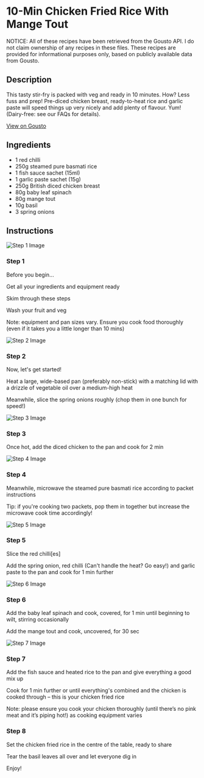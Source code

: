 # 10-Min Chicken Fried Rice With Mange Tout

NOTICE: All of these recipes have been retrieved from the Gousto API. I do not claim ownership of any recipes in these files. These recipes are provided for informational purposes only, based on publicly available data from Gousto.

## Description

This tasty stir-fry is packed with veg and ready in 10 minutes. How? Less fuss and prep! Pre-diced chicken breast, ready-to-heat rice and garlic paste will speed things up very nicely and add plenty of flavour. Yum! (Dairy-free: see our FAQs for details).

[View on Gousto](https://www.gousto.co.uk/recipes/cookbook/10-min-chicken-fried-rice-with-mange-tout)

## Ingredients

- 1 red chilli
- 250g steamed pure basmati rice
- 1 fish sauce sachet (15ml)
- 1 garlic paste sachet (15g)
- 250g British diced chicken breast
- 80g baby leaf spinach
- 80g mange tout
- 10g basil
- 3 spring onions

## Instructions

![Step 1 Image](https://production-media.gousto.co.uk/cms/recipe-step-image/1495.-step-1-x200.jpg)

### Step 1

Before you begin...


Get all your ingredients and equipment ready


Skim through these steps


Wash your fruit and veg


Note: equipment and pan sizes vary. Ensure you cook food thoroughly (even if it takes you a little longer than 10 mins)

![Step 2 Image](https://production-media.gousto.co.uk/cms/recipe-step-image/1495.-step-2-x200.jpg)

### Step 2

Now, let's get started!


Heat a large, wide-based pan (preferably non-stick) with a matching lid with a drizzle of vegetable oil over a medium-high heat 


Meanwhile, slice the spring onions roughly (chop them in one bunch for speed!)

![Step 3 Image](https://production-media.gousto.co.uk/cms/recipe-step-image/1495.-step-3-x200.jpg)

### Step 3

Once hot, add the diced chicken to the pan and cook for 2 min

![Step 4 Image](https://production-media.gousto.co.uk/cms/recipe-step-image/1495.-step-4-x200.jpg)

### Step 4

Meanwhile, microwave the steamed pure basmati rice according to packet instructions


Tip: if you're cooking two packets, pop them in together but increase the microwave cook time accordingly!

![Step 5 Image](https://production-media.gousto.co.uk/cms/recipe-step-image/1495.-step-5-x200.jpg)

### Step 5

Slice the red chilli<span class="text-danger">[es]</span>


Add the spring onion, red chilli (Can't handle the heat? Go easy!) and garlic paste to the pan and cook for 1 min further

![Step 6 Image](https://production-media.gousto.co.uk/cms/recipe-step-image/1495.-step-6-x200.jpg)

### Step 6

Add the baby leaf spinach and cook, covered, for 1 min until beginning to wilt, stirring occasionally


Add the mange tout and cook, uncovered, for 30 sec

![Step 7 Image](https://production-media.gousto.co.uk/cms/recipe-step-image/1495.-step-7-x200.jpg)

### Step 7

Add the<span class="text-highlight"> fish sauce and</span> heated rice to the pan and give everything a good mix up


Cook for 1 min further or until everything's combined and the chicken is cooked through – this is your chicken fried rice


Note: please ensure you cook your <span class="text-highlight">chicken</span> thoroughly (until there’s no pink meat and it’s piping hot!) as cooking equipment varies

### Step 8

Set the chicken fried rice in the centre of the table, ready to share


Tear the basil leaves all over and let everyone dig in


Enjoy!

